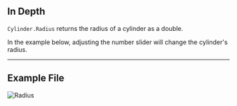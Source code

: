 ## In Depth
`Cylinder.Radius` returns the radius of a cylinder as a double.

In the example below, adjusting the number slider will change the cylinder's radius.

___
## Example File

![Radius](./Autodesk.DesignScript.Geometry.Cylinder.Radius_img.jpg)

